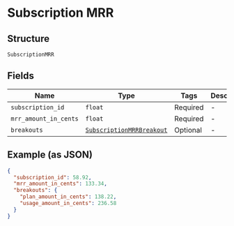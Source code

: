 
# Subscription MRR

## Structure

`SubscriptionMRR`

## Fields

| Name | Type | Tags | Description |
|  --- | --- | --- | --- |
| `subscription_id` | `float` | Required | - |
| `mrr_amount_in_cents` | `float` | Required | - |
| `breakouts` | [`SubscriptionMRRBreakout`](../../doc/models/subscription-mrr-breakout.md) | Optional | - |

## Example (as JSON)

```json
{
  "subscription_id": 58.92,
  "mrr_amount_in_cents": 133.34,
  "breakouts": {
    "plan_amount_in_cents": 138.22,
    "usage_amount_in_cents": 236.58
  }
}
```

